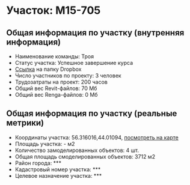 # Участок: M15-705
## Общая информация по участку (внутренняя информация)
+ Наименование команды: Троя
+ Статус участка: Успешное завершение курса
+ [Ссылка](https://www.dropbox.com/sh/wvvgv1nw1iqred9/AACqC-rvTHaBSGskjKYEOjgma/M15_705?dl=0) на папку Dropbox
+ Число участников по проекту: 3 человек
+ Трудозатраты на проект: 200 часов
+ Общий вес Revit-файлов: 70 Мб
+ Общий вес Renga-файлов: 0 Мб
## Общая информация по участку (реальные метрики)
+ Координаты участка: 56.316016,44.01094, [посмотреть на карте](yandex.ru/maps/47/nizhny-novgorod/?ll=56.316016%2C44.01094&z=19)
+ Площадь участка: - м2
+ Количество замоделированных объектов: 4 шт.
+ Общая площадь смоделированных объектов: 3712 м2
+ Район города: *** 
+ Кадастровый номер участка: *** 
+ Целевое назначение участка: *** 

